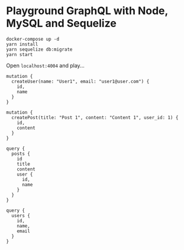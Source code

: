# Playground GraphQL with Node, MySQL and Sequelize

```
docker-compose up -d
yarn install
yarn sequelize db:migrate
yarn start
```

Open `localhost:4004` and play...

```
mutation {
  createUser(name: "User1", email: "user1@user.com") {
    id,
    name
  }
}
```

```
mutation {
  createPost(title: "Post 1", content: "Content 1", user_id: 1) {
    id,
    content
  }
}
```

```
query {
  posts {
    id
    title
    content
    user {
      id,
      name
    }
  }
}
```

```
query {
  users {
    id,
    name,
    email
  }
}
```
